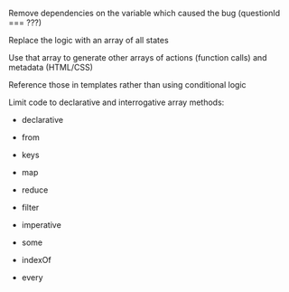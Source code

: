 Remove dependencies on the variable which caused the bug (questionId === ???)

Replace the logic with an array of all states

Use that array to generate other arrays of actions (function calls) and metadata (HTML/CSS)

Reference those in templates rather than using conditional logic

Limit code to declarative and interrogative array methods:

* declarative
 * from
 * keys
 * map
 * reduce
 * filter

* imperative
 * some
 * indexOf
 * every